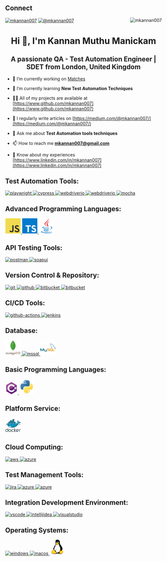 <!--
**mkannan007/mkannan007** is a ✨ _special_ ✨ repository because its `README.md` (this file) appears on your GitHub profile.

Here are some ideas to get you started:

- 🔭 I’m currently working on ...
- 🌱 I’m currently learning ...
- 👯 I’m looking to collaborate on ...
- 🤔 I’m looking for help with ...
- 💬 Ask me about ...
- 📫 How to reach me: ...
- 😄 Pronouns: ...
- ⚡ Fun fact: ...
-->

<h2 align="left">Connect</h3>
<p align="left">
<a href="https://linkedin.com/in/mkannan007" target="blank"><img align="center" src="https://asset.brandfetch.io/idbGPuWgz_/ida2097ajd.png?updated=1701212804122" alt="mkannan007" height="50" width="50" /></a>
<a href="https://medium.com/@mkannan007" target="blank"><img align="center" src="https://asset.brandfetch.io/idIlQtGZ76/id0-IgdVBb.jpeg?updated=1667572307182" alt="@mkannan007" height="50" width="50" /></a>
 <img align="right" src="https://komarev.com/ghpvc/?username=mkannan007&label=Profile%20views&color=0e75b6&style=flat" alt="mkannan007" /> 
</p>

<h1 align="center">Hi 👋, I'm Kannan Muthu Manickam</h1>
<h2 align="center">A passionate QA - Test Automation Engineer | SDET from London, United Kingdom</h2>

- 🔭 I’m currently working on [Matches](https://www.matchesfashion.com)

- 🌱 I’m currently learning **New Test Automation Techniques**

- 👨‍💻 All of my projects are available at [https://www.github.com/mkannan007](https://www.github.com/mkannan007)

- 📝 I regularly write articles on [https://medium.com/@mkannan007/](https://medium.com/@mkannan007/)

- 💬 Ask me about **Test Automation tools techniques**

- 📫 How to reach me **mkannan007@gmail.com**

- 📄 Know about my experiences [https://www.linkedin.com/in/mkannan007](https://www.linkedin.com/in/mkannan007)

<h2 align="left">Test Automation Tools:</h3>
<p align="left"> 
  <a href="https://playwright.dev/" target="_blank" rel="noreferrer"> <img src="https://asset.brandfetch.io/idpyc8TcWP/idEJ2Bgun2.png?updated=1693577479421" alt="playwright" width="50" height="50"/> </a>
  <a href="https://www.cypress.io" target="_blank" rel="noreferrer"> <img src="https://asset.brandfetch.io/idIq_kF0rb/idv3zwmSiY.jpeg?updated=1667565306852" alt="cypress" width="50" height="50"/> </a> 
  <a href="https://webdriver.io/" target="_blank" rel="noreferrer"> <img src="https://asset.brandfetch.io/idV7ZoyErg/idjjDL4vNp.svg?updated=1700632173304" alt="webdriverio" width="50" height="50"/> 
  <a href="https://webdriver.io/" target="_blank" rel="noreferrer"> <img src="https://asset.brandfetch.io/id3uyOwT-S/idgLpsQVbx.jpeg?updated=1701429400602" alt="webdriverio" width="50" height="50"/>
  <a href="https://mochajs.org" target="_blank" rel="noreferrer"> <img src="https://www.vectorlogo.zone/logos/mochajs/mochajs-icon.svg" alt="mocha" width="50" height="50"/> </a>
</p>

<h2 align="left">Advanced Programming Languages:</h3>
<p align="left"> 
  <a href="https://developer.mozilla.org/en-US/docs/Web/JavaScript" target="_blank" rel="noreferrer"> <img src="https://raw.githubusercontent.com/devicons/devicon/master/icons/javascript/javascript-original.svg" alt="javascript" width="50" height="50"/> </a>
  <a href="https://www.typescriptlang.org/" target="_blank" rel="noreferrer"> <img src="https://raw.githubusercontent.com/devicons/devicon/master/icons/typescript/typescript-original.svg" alt="typescript" width="50" height="50"/> </a>
  <a href="https://www.java.com" target="_blank" rel="noreferrer"> <img src="https://raw.githubusercontent.com/devicons/devicon/master/icons/java/java-original.svg" alt="java" width="50" height="50"/> </a>
</p>

<h2 align="left">API Testing Tools:</h3> 
<p align="left">
  <a href="https://www.postman.com/" target="_blank" rel="noreferrer"> <img src="https://static-00.iconduck.com/assets.00/postman-icon-497x512-beb7sy75.png" alt="postman" width="50" height="50"/> </a>
  <a href="https://www.soapui.org/" target="_blank" rel="noreferrer"> <img src="https://static1.smartbear.co/smartbearbrand/media/images/home/soapui-icon.svg" alt="soapui" width="50" height="50"/> </a>
</p>

<h2 align="left">Version Control & Repository:</h3>
<p align="left">
  <a href="https://git-scm.com/" target="_blank" rel="noreferrer"> <img src="https://www.vectorlogo.zone/logos/git-scm/git-scm-icon.svg" alt="git" width="40" height="40"/> </a>
  <a href="https://www.github.com/" target="_blank" rel="noreferrer"> <img src="https://asset.brandfetch.io/idZAyF9rlg/idd6TtF-kc.png?updated=1667559870304" alt="github" width="50" height="50"/> </a> 
  <a href="https://bitbucket.org/" target="_blank" rel="noreferrer"> <img src="https://asset.brandfetch.io/idd2DoANAu/id36DLVR43.jpeg?updated=1700818420022" alt="bitbucket" width="50" height="50"/> </a>
  <a href="https://www.sourcetreeapp.com/" target="_blank" rel="noreferrer"> <img src="https://asset.brandfetch.io/idSvbGo8Jb/id0aRWHNYw.jpeg?updated=1699420251133" alt="bitbucket" width="50" height="50"/> </a>
</p>

<h2 align="left">CI/CD Tools:</h3> 
<p align="left">
  <a href="https://www.github.com" target="_blank" rel="noreferrer"> <img src="https://camo.githubusercontent.com/eeb25c8fe7d597494949032a0a1b2e79830bd8c69d5cc495efdb62fac04007c0/68747470733a2f2f63646e2e73766172756e2e6465762f67682f616374696f6e732e706e67" alt="github-actions" width="50" height="50"/> </a>
  <a href="https://www.jenkins.io" target="_blank" rel="noreferrer"> <img src="https://www.vectorlogo.zone/logos/jenkins/jenkins-icon.svg" alt="jenkins" width="50" height="50"/> </a>
</p>

<h2 align="left">Database:</h3> 
<p align="left">
  <a href="https://www.mongodb.com/" target="_blank" rel="noreferrer"> <img src="https://raw.githubusercontent.com/devicons/devicon/master/icons/mongodb/mongodb-original-wordmark.svg" alt="mongodb" width="50" height="50"/> </a> 
  <a href="https://www.microsoft.com/en-us/sql-server" target="_blank" rel="noreferrer"> <img src="https://www.svgrepo.com/show/303229/microsoft-sql-server-logo.svg" alt="mssql" width="50" height="50"/> </a> 
  <a href="https://www.mysql.com/" target="_blank" rel="noreferrer"> <img src="https://raw.githubusercontent.com/devicons/devicon/master/icons/mysql/mysql-original-wordmark.svg" alt="mysql" width="50" height="50"/> </a> 
</p>

<h2 align="left">Basic Programming Languages:</h3>
<p align="left"> 
  <a href="https://learn.microsoft.com/en-us/dotnet/csharp/tour-of-csharp/" target="_blank" rel="noreferrer"> <img src="https://raw.githubusercontent.com/devicons/devicon/master/icons/csharp/csharp-original.svg" alt="csharp" width="40" height="40"/> </a>
  <a href="https://www.python.org" target="_blank" rel="noreferrer"> <img src="https://raw.githubusercontent.com/devicons/devicon/master/icons/python/python-original.svg" alt="python" width="50" height="50"/> </a>
</p>

<h2 align="left">Platform Service:</h3>
<p align="left">
  <a href="https://www.docker.com/" target="_blank" rel="noreferrer"> <img src="https://raw.githubusercontent.com/devicons/devicon/master/icons/docker/docker-original-wordmark.svg" alt="docker" width="50" height="50"/> </a>
</p>

<h2 align="left">Cloud Computing:</h3> 
<p align="left">
  <a href="https://aws.amazon.com" target="_blank" rel="noreferrer"> <img src="https://asset.brandfetch.io/idVoqFQ-78/idx8BHUdtJ.jpeg?updated=1691083841359" alt="aws" width="50" height="50"/> </a>
  <a href="https://azure.microsoft.com" target="_blank" rel="noreferrer"> <img src="https://asset.brandfetch.io/idgS27aNck/idCmnoKBI6.svg?updated=1691215842267" alt="azure" width="50" height="50"/> </a>
</p>

<h2 align="left">Test Management Tools:</h3> 
<p align="left">
  <a href="https://www.atlassian.com/software/jira" target="_blank" rel="noreferrer"> <img src="https://asset.brandfetch.io/id63p8eMbd/idUWOKD8cb.png?updated=1700238329501" alt="jira" width="50" height="50"/> </a>
  <a href="https://www.atlassian.com/software/confluence" target="_blank" rel="noreferrer"> <img src="https://asset.brandfetch.io/idBFOvuMhL/idfKy1t9dy.jpeg?updated=1701726627866" alt="azure" width="50" height="50"/> </a>
   <a href="https://www.getxray.app/" target="_blank" rel="noreferrer"> <img src="https://asset.brandfetch.io/idc3hyMp7V/id_1WD8a-V.jpeg?updated=1701812293182" alt="azure" width="50" height="50"/> </a>
</p>

<h2 align="left">Integration Development Environment:</h3>
<p align="left">
  <a href="https://code.visualstudio.com/" target="_blank" rel="noreferrer"> <img src="https://logowik.com/content/uploads/images/visual-studio-code7642.jpg" alt="vscode" width="50" height="50"/> </a>
  <a href="https://www.jetbrains.com/idea/" target="_blank" rel="noreferrer"> <img src="https://upload.wikimedia.org/wikipedia/commons/thumb/9/9c/IntelliJ_IDEA_Icon.svg/2048px-IntelliJ_IDEA_Icon.svg.png" alt="intellijidea" width="50" height="50"/> </a>
  <a href="https://visualstudio.microsoft.com/" target="_blank" rel="noreferrer"> <img src="https://visualstudio.microsoft.com/wp-content/uploads/2021/10/Product-Icon.svg" alt="visualstudio" width="50" height="50"/> </a>
</p>

<h2 align="left">Operating Systems:</h3>
<p align="left">
  <a href="https://www.microsoft.com/en-gb/windows" target="_blank" rel="noreferrer"> <img src="https://encrypted-tbn0.gstatic.com/images?q=tbn:ANd9GcSlHX7h6o8T6ttFNYpSgNSRFUYnpeEiigjACSsZgiLpmw&s" alt="windows" width="50" height="50"/> </a>
  <a href="https://www.apple.com/uk/macos/" target="_blank" rel="noreferrer"> <img src="https://asset.brandfetch.io/idnrCPuv87/idQGxxARFI.jpeg?updated=1683101444619" alt="macos" width="50" height="50"/> </a> 
  <a href="https://www.linux.org/" target="_blank" rel="noreferrer"> <img src="https://raw.githubusercontent.com/devicons/devicon/master/icons/linux/linux-original.svg" alt="linux" width="50" height="50"/> </a> 
</p>
